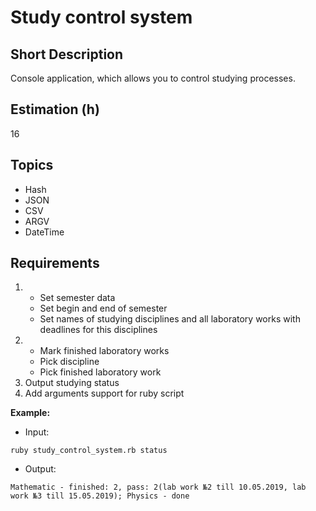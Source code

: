 # Study control system

## Short Description

Console application, which allows you to control studying processes.

## Estimation (h)

16

## Topics

* Hash
* JSON
* CSV
* ARGV
* DateTime

## Requirements

1. * Set semester data
   * Set begin and end of semester
   * Set names of studying disciplines and all laboratory works with deadlines for this disciplines
2. * Mark finished laboratory works
   * Pick discipline
   * Pick finished laboratory work
3. Output studying status
4. Add arguments support for ruby script

**Example:**

* Input:

`ruby study_control_system.rb status`

* Output:

`Mathematic - finished: 2, pass: 2(lab work №2 till 10.05.2019, lab work №3 till 15.05.2019); Physics - done`
